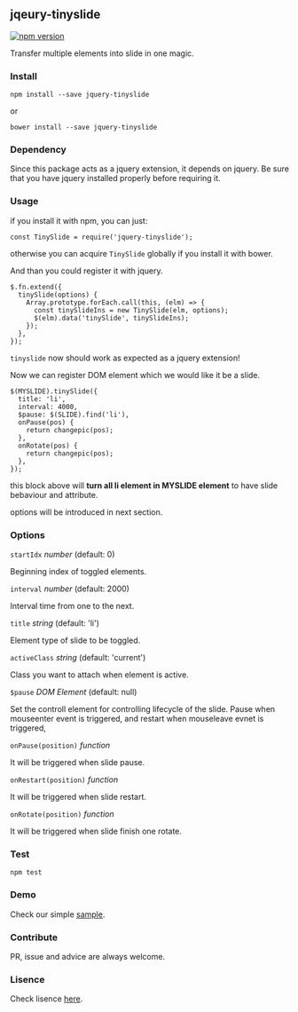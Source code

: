 ## jqeury-tinyslide

[![npm version](https://badge.fury.io/js/jquery-tinyslide.svg)](https://badge.fury.io/js/jquery-tinyslide)

Transfer multiple elements into slide in one magic. 

### Install

```
npm install --save jquery-tinyslide
```

or 

```
bower install --save jquery-tinyslide
```

### Dependency

Since this package acts as a jquery extension, it depends on jquery. Be sure that you have jquery installed properly before requiring it.

### Usage

if you install it with npm, you can just: 

```
const TinySlide = require('jquery-tinyslide');
```

otherwise you can acquire `TinySlide` globally if you install it with bower.

And than you could register it with jquery.

```
$.fn.extend({
  tinySlide(options) {
    Array.prototype.forEach.call(this, (elm) => {
      const tinySlideIns = new TinySlide(elm, options);
      $(elm).data('tinySlide', tinySlideIns);
    });
  },
});
```

`tinyslide` now should work as expected as a jquery extension!

Now we can register DOM element which we would like it be a slide.

```
$(MYSLIDE).tinySlide({
  title: 'li',
  interval: 4000,
  $pause: $(SLIDE).find('li'),
  onPause(pos) {
    return changepic(pos);
  },
  onRotate(pos) {
    return changepic(pos);
  },
});
```

this block above will **turn all li element in MYSLIDE element** to have slide bebaviour and attribute.

options will be introduced in next section.

### Options

`startIdx` _number_ (default: 0)

Beginning index of toggled elements.

`interval` _number_ (default: 2000)

Interval time from one to the next.

`title` _string_ (default: 'li')

Element type of slide to be toggled.

`activeClass` _string_ (default: 'current')

Class you want to attach when element is active.

`$pause` _DOM Element_ (default: null)

Set the controll element for controlling lifecycle of the slide. Pause when mouseenter event is triggered, and restart when mouseleave evnet is triggered,

`onPause(position)` _function_

It will be triggered when slide pause. 

`onRestart(position)` _function_

It will be triggered when slide restart.

`onRotate(position)` _function_

It will be triggered when slide finish one rotate.

### Test

`npm test`

### Demo

Check our simple [sample](https://github.com/polydice/jquery-tinyslide/tree/master/sample).

### Contribute

PR, issue and advice are always welcome.

### Lisence

Check lisence [here](https://github.com/polydice/jquery-tinyslider/blob/master/LICENSE).


